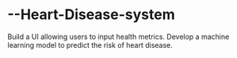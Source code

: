 # --Heart-Disease-system
Build a UI allowing users to input health metrics. Develop a machine learning model to predict the risk of heart disease.

